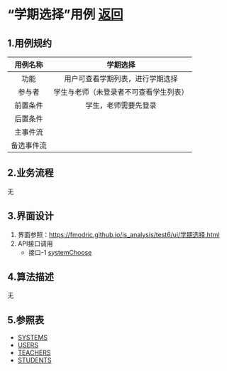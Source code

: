 # “学期选择”用例 [返回](../README.md)

## 1.用例规约

|用例名称|学期选择|
|:---:|:--:|
|功能|用户可查看学期列表，进行学期选择|
|参与者|学生与老师（未登录者不可查看学生列表）|
|前置条件|学生，老师需要先登录|
|后置条件||
|主事件流||
|备选事件流||
## 2.业务流程 

无

## 3.界面设计
1. 界面参照：https://fmodric.github.io/is_analysis/test6/ui/学期选择.html
2. API接口调用 
    * 接口-1 [systemChoose](../接口/systemChoose.md)


## 4.算法描述
无
## 5.参照表
* [SYSTEMS](../数据库文件设计.md)
* [USERS](../数据库文件设计.md)
* [TEACHERS](../数据库文件设计.md)
* [STUDENTS](../数据库文件设计.md)
